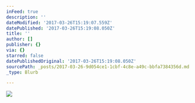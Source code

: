 ```yaml
---
inFeed: true
description: ''
dateModified: '2017-03-26T15:19:07.559Z'
datePublished: '2017-03-26T15:19:08.050Z'
title: ''
author: []
publisher: {}
via: {}
starred: false
datePublishedOriginal: '2017-03-26T15:19:08.050Z'
sourcePath: _posts/2017-03-26-9d054ce1-1cbf-4c8e-a49c-bbfa7384356d.md
_type: Blurb

---
```

![](https://the-grid-user-content.s3-us-west-2.amazonaws.com/e71f1546-ffd9-46af-8c0d-bae0fd4e19f1.png)